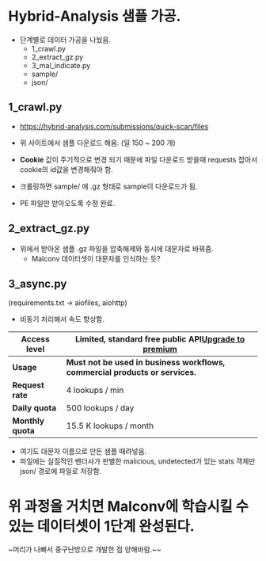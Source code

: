 # Hybrid-Analysis 샘플 가공.

- 단계별로 데이터 가공을 나눴음.
    - 1_crawl.py
    - 2_extract_gz.py
    - 3_mal_indicate.py
    - sample/
    - json/

## 1_crawl.py

- https://hybrid-analysis.com/submissions/quick-scan/files 
- 위 사이트에서 샘플 다운로드 해옴. (일 150 ~ 200 개)
- **Cookie** 값이 주기적으로 변경 되기 때문에 파일 다운로드 받을때 requests 잡아서 cookie의 id값을 변경해줘야 함.

- 크롤링하면 sample/ 에 .gz 형태로 sample이 다운로드가 됨.
- PE 파일만 받아오도록 수정 완료.

## 2_extract_gz.py

- 위에서 받아온 샘플 .gz 파일을 압축해제와 동시에 대문자로 바꿔줌.
    - Malconv 데이터셋이 대문자를 인식하는 듯?

## 3_async.py

(requirements.txt → aiofiles, aiohttp)

- 비동기 처리해서 속도 향상함.

| **Access level** | **Limited**, standard free public API[Upgrade to premium](https://www.virustotal.com/gui/contact-us/premium-services) |
| --- | --- |
| **Usage** | **Must not be used in business workflows, commercial products or services.** |
| **Request rate** | 4 lookups / min |
| **Daily quota** | 500 lookups / day |
| **Monthly quota** | 15.5 K lookups / month |

- 여기도 대문자 이름으로 만든 샘플 때려넣음.
- 파일에는 실질적인 벤더사가 판별한 malicious, undetected가 있는 stats 객체만 json/ 경로에 파일로 저장함.


# 위 과정을 거치면 Malconv에 학습시킬 수 있는 데이터셋이 1단계 완성된다.

~머리가 나빠서 중구난방으로 개발한 점 양해바람.~~
